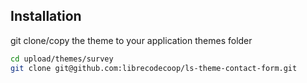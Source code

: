 ## Installation

git clone/copy the theme to your application themes folder

```bash
cd upload/themes/survey
git clone git@github.com:librecodecoop/ls-theme-contact-form.git
```
